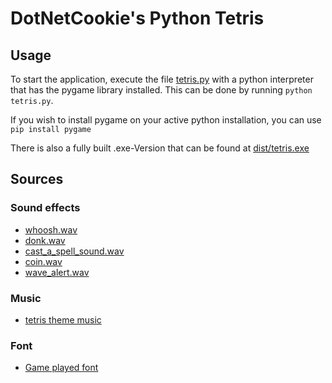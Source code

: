 # DotNetCookie's Python Tetris

## Usage
To start the application, execute the file [tetris.py](tetris.py) with a python interpreter that has the pygame library installed.
This can be done by running `python tetris.py`.

If you wish to install pygame on your active python installation, you can use `pip install pygame`

There is also a fully built .exe-Version that can be found at [dist/tetris.exe](dist/tetris.exe)

## Sources

### Sound effects
* [whoosh.wav](https://github.com/JimLynchCodes/Game-Sound-Effects/blob/master/Sounds/WHOOSH.WAV)
* [donk.wav](https://github.com/JimLynchCodes/Game-Sound-Effects/blob/master/Sounds/donk.wav)
* [cast_a_spell_sound.wav](https://github.com/JimLynchCodes/Game-Sound-Effects/blob/master/Sounds/cast_a_spell_sound.wav)
* [coin.wav](https://github.com/JimLynchCodes/Game-Sound-Effects/blob/master/Sounds/coin.wav)
* [wave_alert.wav](https://github.com/JimLynchCodes/Game-Sound-Effects/blob/master/Sounds/wave_alert.wav)

### Music
* [tetris theme music](https://archive.org/details/TetrisThemeMusic)

### Font
* [Game played font](https://www.fontspace.com/game-played-font-f31380)